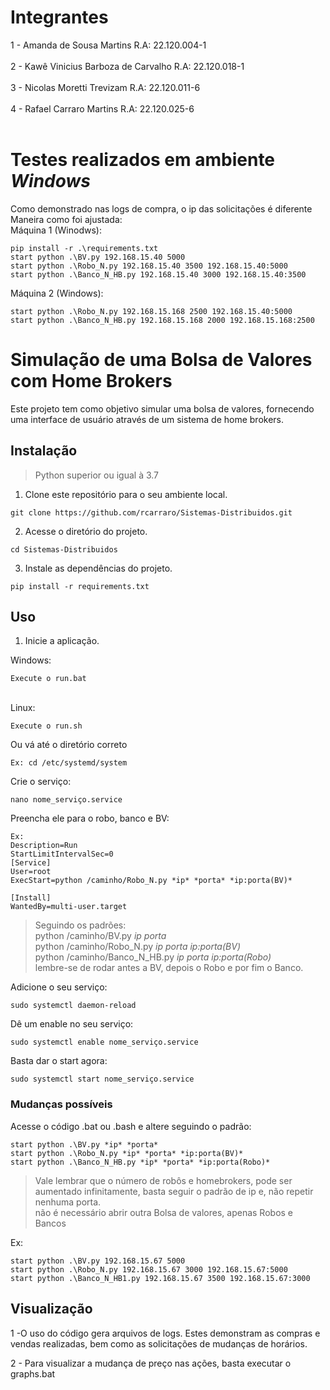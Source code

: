 # Integrantes

1 - Amanda de Sousa Martins           R.A: 22.120.004-1<br><br>
2 - Kawê Vinicius Barboza de Carvalho R.A: 22.120.018-1<br><br>
3 - Nicolas Moretti Trevizam          R.A: 22.120.011-6<br><br>
4 - Rafael Carraro Martins            R.A: 22.120.025-6<br><br>

# Testes realizados em ambiente *Windows*

Como demonstrado nas logs de compra, o ip das solicitações é diferente<br>
Maneira como foi ajustada:<br>
Máquina 1 (Winodws):
```
pip install -r .\requirements.txt
start python .\BV.py 192.168.15.40 5000
start python .\Robo_N.py 192.168.15.40 3500 192.168.15.40:5000
start python .\Banco_N_HB.py 192.168.15.40 3000 192.168.15.40:3500
```

Máquina 2 (Windows):
```
start python .\Robo_N.py 192.168.15.168 2500 192.168.15.40:5000
start python .\Banco_N_HB.py 192.168.15.168 2000 192.168.15.168:2500
```

# Simulação de uma Bolsa de Valores com Home Brokers

Este projeto tem como objetivo simular uma bolsa de valores, fornecendo uma interface de usuário através de um sistema de home brokers.<br>


## Instalação

>Python superior ou igual à 3.7

1. Clone este repositório para o seu ambiente local.

```
git clone https://github.com/rcarraro/Sistemas-Distribuidos.git
```
2. Acesse o diretório do projeto.

```
cd Sistemas-Distribuidos
```

3. Instale as dependências do projeto.

```
pip install -r requirements.txt
```

## Uso

1. Inicie a aplicação.

Windows:
```
Execute o run.bat
```
<br>
Linux:

```
Execute o run.sh
```

Ou vá até o diretório correto
```
Ex: cd /etc/systemd/system
```

Crie o serviço:
```
nano nome_serviço.service
```

Preencha ele para o robo, banco e BV:
```
Ex:
Description=Run
StartLimitIntervalSec=0
[Service]
User=root
ExecStart=python /caminho/Robo_N.py *ip* *porta* *ip:porta(BV)*

[Install]
WantedBy=multi-user.target
```
>Seguindo os padrões:<br>
>python /caminho/BV.py *ip* *porta*<br>
>python /caminho/Robo_N.py *ip* *porta* *ip:porta(BV)*<br>
>python /caminho/Banco_N_HB.py *ip* *porta* *ip:porta(Robo)*<br>
>lembre-se de rodar antes a BV, depois o Robo e por fim o Banco.


Adicione o seu serviço:
```
sudo systemctl daemon-reload
```

Dê um enable no seu serviço:
```
sudo systemctl enable nome_serviço.service
```

Basta dar o start agora:
```
sudo systemctl start nome_serviço.service
```

### Mudanças possíveis

Acesse o código .bat ou .bash e altere seguindo o padrão:
```
start python .\BV.py *ip* *porta*
start python .\Robo_N.py *ip* *porta* *ip:porta(BV)*
start python .\Banco_N_HB.py *ip* *porta* *ip:porta(Robo)*
```

>Vale lembrar que o número de robôs e homebrokers, pode ser aumentado infinitamente, basta seguir o padrão de ip e, não repetir nenhuma porta.<br>
>não é necessário abrir outra Bolsa de valores, apenas Robos e Bancos

Ex:

```
start python .\BV.py 192.168.15.67 5000
start python .\Robo_N.py 192.168.15.67 3000 192.168.15.67:5000
start python .\Banco_N_HB1.py 192.168.15.67 3500 192.168.15.67:3000
```
## Visualização

1 -O uso do código gera arquivos de logs. Estes demonstram as compras e vendas realizadas, bem como as solicitações de mudanças de horários.

2 - Para visualizar a mudança de preço nas ações, basta executar o graphs.bat
